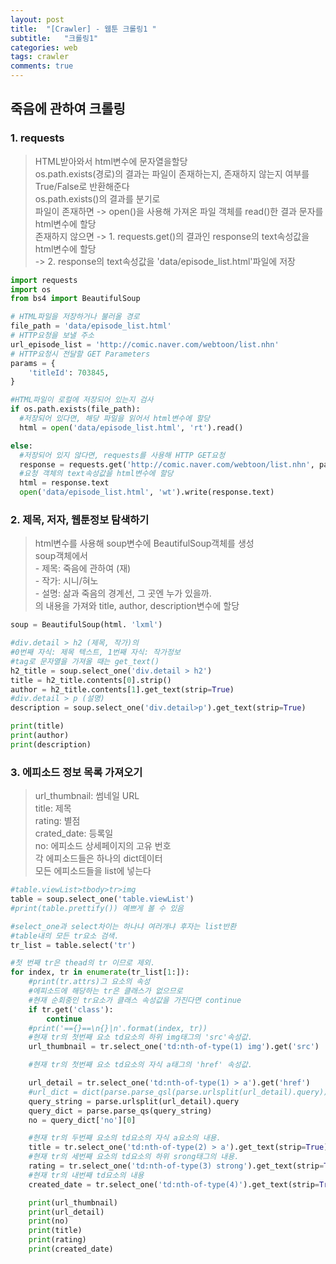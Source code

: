 ```yaml
---
layout: post
title:  "[Crawler] - 웹툰 크롤링1 "
subtitle:   "크롤링1"
categories: web
tags: crawler
comments: true
---
```

## 죽음에 관하여 크롤링

### 1. requests
>HTML받아와서 html변수에 문자열을할당   
  os.path.exists(경로)의 결과는 파일이 존재하는지, 존재하지 않는지 여부를 True/False로 반환해준다     
  os.path.exists()의 결과를 분기로   
   파일이 존재하면 -> open()을 사용해 가져온 파일 객체를 read()한 결과 문자를 html변수에 할당   
   존재하지 않으면 -> 1. requests.get()의 결과인 response의 text속성값을 html변수에 할당     
               -> 2. response의 text속성값을 'data/episode_list.html'파일에 저장  



```python
import requests
import os
from bs4 import BeautifulSoup

# HTML파일을 저장하거나 불러올 경로
file_path = 'data/episode_list.html'
# HTTP요청을 보낼 주소
url_episode_list = 'http://comic.naver.com/webtoon/list.nhn'
# HTTP요청시 전달할 GET Parameters
params = {
    'titleId': 703845,
}

#HTML파일이 로컬에 저장되어 있는지 검사
if os.path.exists(file_path):
  #저장되어 있다면, 해당 파일을 읽어서 html변수에 할당
  html = open('data/episode_list.html', 'rt').read()

else:
  #저장되어 있지 않다면, requests를 사용해 HTTP GET요청
  response = requests.get('http://comic.naver.com/webtoon/list.nhn', params)
  #요청 객체의 text속성값을 html변수에 할당
  html = response.text
  open('data/episode_list.html', 'wt').write(response.text)

```

### 2. 제목, 저자, 웹툰정보 탐색하기
> html변수를 사용해 soup변수에 BeautifulSoup객체를 생성   
 soup객체에서   
    - 제목: 죽음에 관하여 (재)   
    - 작가: 시니/혀노   
    - 설명: 삶과 죽음의 경계선, 그 곳엔 누가 있을까.   
  의 내용을 가져와 title, author, description변수에 할당   

```python
soup = BeautifulSoup(html. 'lxml')

#div.detail > h2 (제목, 작가)의
#0번째 자식: 제목 텍스트, 1번째 자식: 작가정보
#tag로 문자열을 가져올 때는 get_text()
h2_title = soup.select_one('div.detail > h2')
title = h2_title.contents[0].strip()
author = h2_title.contents[1].get_text(strip=True)
#div.detail > p (설명)
description = soup.select_one('div.detail>p').get_text(strip=True)

print(title)
print(author)
print(description)
```

### 3. 에피소드 정보 목록 가져오기
>url_thumbnail: 썸네일 URL   
 title: 제목   
 rating: 별점   
 crated_date: 등록일   
 no: 에피소드 상세페이지의 고유 번호   
 각 에피소드들은 하나의 dict데이터   
 모든 에피소드들을 list에 넣는다   

```python
#table.viewList>tbody>tr>img
table = soup.select_one('table.viewList')
#print(table.prettify()) 예쁘게 볼 수 있음

#select_one과 select차이는 하나냐 여러개냐 후자는 list반환
#table내의 모든 tr요소 검색.
tr_list = table.select('tr')

#첫 번째 tr은 thead의 tr 이므로 제외.
for index, tr in enumerate(tr_list[1:]):
    #print(tr.attrs)그 요소의 속성
    #에피소드에 해당하는 tr은 클래스가 없으므로
    #현재 순회중인 tr요소가 클래스 속성값을 가진다면 continue
    if tr.get('class'):
        continue
    #print('=={}==\n{}|n'.format(index, tr))
    #현재 tr의 첫번째 요소 td요소의 하위 img태그의 'src'속성값.
    url_thumbnail = tr.select_one('td:nth-of-type(1) img').get('src')

    #현재 tr의 첫번째 요소 td요소의 자식 a태그의 'href' 속성값.

    url_detail = tr.select_one('td:nth-of-type(1) > a').get('href')
    #url_dict = dict(parse.parse_qsl(parse.urlsplit(url_detail).query))
    query_string = parse.urlsplit(url_detail).query
    query_dict = parse.parse_qs(query_string)
    no = query_dict['no'][0]

    #현재 tr의 두번째 요소의 td요소의 자식 a요소의 내용.
    title = tr.select_one('td:nth-of-type(2) > a').get_text(strip=True)
    #현재 tr의 세번째 요소의 td요소의 하위 srong태그의 내용.
    rating = tr.select_one('td:nth-of-type(3) strong').get_text(strip=True)
    #현재 tr의 내번째 td요소의 내용
    created_date = tr.select_one('td:nth-of-type(4)').get_text(strip=True)

    print(url_thumbnail)
    print(url_detail)
    print(no)
    print(title)
    print(rating)
    print(created_date)
```
